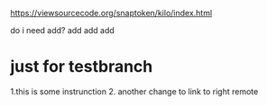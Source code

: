 https://viewsourcecode.org/snaptoken/kilo/index.html

do i need add? add add add

# just for testbranch
1.this is some instrunction
2. another change to link to right remote 